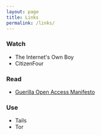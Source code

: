 ```yaml
---
layout: page
title: Links
permalink: /links/
---
```


### Watch

- The Internet's Own Boy
- CitizenFour

### Read

- [Guerilla Open Access Manifesto](https://archive.org/stream/GuerillaOpenAccessManifesto/Goamjuly2008_djvu.txt)

### Use

- Tails
- Tor
